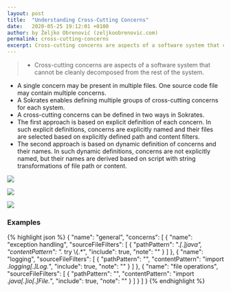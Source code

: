 ```yaml
---
layout: post
title:  "Understanding Cross-Cutting Concerns"
date:   2020-05-25 19:12:01 +0100
author: by Željko Obrenović (zeljkoobrenovic.com)
permalink: cross-cutting-concerns
excerpt: Cross-cutting concerns are aspects of a software system that cannot be cleanly decomposed from the rest of the system.
---
```

> * Cross-cutting concerns are aspects of a software system that cannot be cleanly decomposed from the rest of the system.
* A single concern may be present in multiple files. One source code file may contain multiple concerns.
* A Sokrates enables defining multiple groups of cross-cutting concerns for each system.
* A cross-cutting concerns can be defined in two ways in Sokrates.
* The first approach is based on explicit definition of each concern. In such explicit definitions, concerns are explicitly named and their files are selected based on explicitly defined path and content filters.
* The second approach is based on dynamic definition of concerns and their names. In such dynamic definitions, concerns are not explicitly named, but their names are derived based on script with string transformations of file path or content.

![](assets/images/sokrates/cross-cutting-concerns-static.png)

![](assets/images/sokrates/cross-cutting-concerns-dynamic-1.png)

![](assets/images/sokrates/cross-cutting-concerns-dynamic-2.png)

### Examples

{% highlight json %}
{
    "name": "general",
    "concerns": [
        {
            "name": "exception handling",
            "sourceFileFilters": [
                {
                    "pathPattern": ".*[.]java",
                    "contentPattern": ".* try \\{.*",
                    "include": true,
                    "note": ""
                }
            ]
        },
        {
            "name": "logging",
            "sourceFileFilters": [
                {
                    "pathPattern": "",
                    "contentPattern": "import .*logging[.]Log.*",
                    "include": true,
                    "note": ""
                }
            ]
        },
        {
            "name": "file operations",
            "sourceFileFilters": [
                {
                    "pathPattern": "",
                    "contentPattern": "import .*java[.]io[.]File.*",
                    "include": true,
                    "note": ""
                }
            ]
        }
    ]
}
{% endhighlight %}
